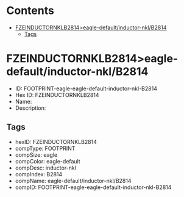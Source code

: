 



Contents
========

* [FZEINDUCTORNKLB2814>eagle-default/inductor-nkl/B2814](#fzeinductornklb2814eagle-defaultinductor-nklb2814)
	* [Tags](#tags)

# FZEINDUCTORNKLB2814>eagle-default/inductor-nkl/B2814

- ID: FOOTPRINT-eagle-eagle-default-inductor-nkl-B2814
- Hex ID: FZEINDUCTORNKLB2814
- Name: 
- Description: 

## Tags

- hexID: FZEINDUCTORNKLB2814
- oompType: FOOTPRINT
- oompSize: eagle
- oompColor: eagle-default
- oompDesc: inductor-nkl
- oompIndex: B2814
- oompName: eagle-default/inductor-nkl/B2814
- oompID: FOOTPRINT-eagle-eagle-default-inductor-nkl-B2814
